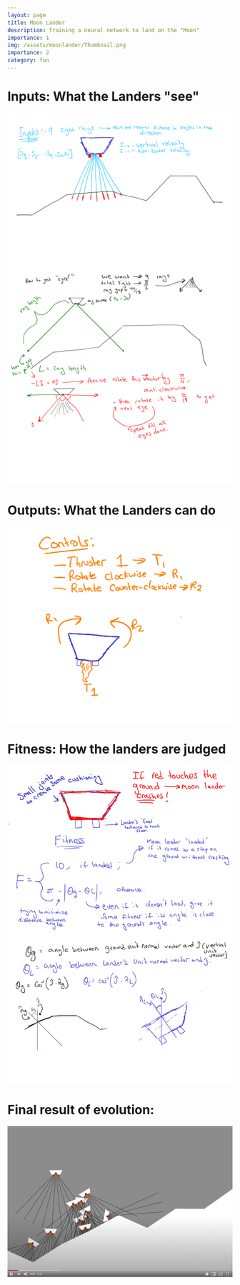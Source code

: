 ```yaml
---
layout: page
title: Moon Lander
description: Training a neural network to land on the "Moon"
importance: 1
img: /assets/moonlander/Thumbnail.png
importance: 2
category: fun
---
```


# Inputs: What the Landers "see"
<img src='/assets/img/moonLander/inputs.png' alt="inputs" width="800"/>
<img src='/assets/img/moonLander/eyes.png' alt="eyes" width="800"/>

# Outputs: What the Landers can do
<img src='/assets/img/moonLander/outputs.png' alt="outputs" width="800"/>

# Fitness: How the landers are judged
<img src='/assets/img/moonLander/plan.png' alt="plan" width="800"/>


# Final result of evolution:
[![LINK TO YOUTUBE](/assets/img/moonLander/Thumbnail.png)](https://youtu.be/3SiA-guboD0 "Moon Landers")